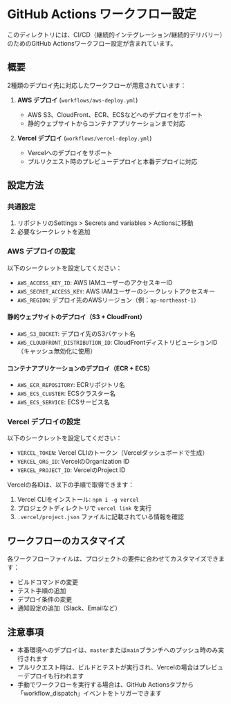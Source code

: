 # GitHub Actions ワークフロー設定

このディレクトリには、CI/CD（継続的インテグレーション/継続的デリバリー）のためのGitHub Actionsワークフロー設定が含まれています。

## 概要

2種類のデプロイ先に対応したワークフローが用意されています：

1. **AWS デプロイ** (`workflows/aws-deploy.yml`)
   - AWS S3、CloudFront、ECR、ECSなどへのデプロイをサポート
   - 静的ウェブサイトからコンテナアプリケーションまで対応

2. **Vercel デプロイ** (`workflows/vercel-deploy.yml`)
   - Vercelへのデプロイをサポート
   - プルリクエスト時のプレビューデプロイと本番デプロイに対応

## 設定方法

### 共通設定

1. リポジトリのSettings > Secrets and variables > Actionsに移動
2. 必要なシークレットを追加

### AWS デプロイの設定

以下のシークレットを設定してください：

- `AWS_ACCESS_KEY_ID`: AWS IAMユーザーのアクセスキーID
- `AWS_SECRET_ACCESS_KEY`: AWS IAMユーザーのシークレットアクセスキー
- `AWS_REGION`: デプロイ先のAWSリージョン（例：`ap-northeast-1`）

#### 静的ウェブサイトのデプロイ（S3 + CloudFront）

- `AWS_S3_BUCKET`: デプロイ先のS3バケット名
- `AWS_CLOUDFRONT_DISTRIBUTION_ID`: CloudFrontディストリビューションID（キャッシュ無効化に使用）

#### コンテナアプリケーションのデプロイ（ECR + ECS）

- `AWS_ECR_REPOSITORY`: ECRリポジトリ名
- `AWS_ECS_CLUSTER`: ECSクラスター名
- `AWS_ECS_SERVICE`: ECSサービス名

### Vercel デプロイの設定

以下のシークレットを設定してください：

- `VERCEL_TOKEN`: Vercel CLIのトークン（Vercelダッシュボードで生成）
- `VERCEL_ORG_ID`: VercelのOrganization ID
- `VERCEL_PROJECT_ID`: VercelのProject ID

Vercelの各IDは、以下の手順で取得できます：

1. Vercel CLIをインストール: `npm i -g vercel`
2. プロジェクトディレクトリで `vercel link` を実行
3. `.vercel/project.json` ファイルに記載されている情報を確認

## ワークフローのカスタマイズ

各ワークフローファイルは、プロジェクトの要件に合わせてカスタマイズできます：

- ビルドコマンドの変更
- テスト手順の追加
- デプロイ条件の変更
- 通知設定の追加（Slack、Emailなど）

## 注意事項

- 本番環境へのデプロイは、`master`または`main`ブランチへのプッシュ時のみ実行されます
- プルリクエスト時は、ビルドとテストが実行され、Vercelの場合はプレビューデプロイも行われます
- 手動でワークフローを実行する場合は、GitHub Actionsタブから「workflow_dispatch」イベントをトリガーできます
